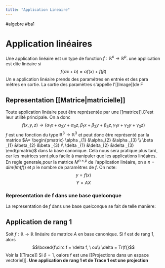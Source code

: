 ```yaml
---
title: "Application Lineaire"
---
```


#algebre #ba1
# Application linéaires
Une application linéaire est un type de fonction $f:\mathbb{R}^{n} \to\mathbb{R}^{p}$.
une application est dite linéaire si $$f(\alpha x +b)=\alpha f(x) + f(\beta)$$
Un e application linéaire prends des paramêtres en entrée et des para mêtres en sortie. La sortie des paramètres s'appelle l'[[Image]]de F
## Representation [[Matrice|matricielle]]
Toute application linéaire peut être représentée par une [[matrice]].C'est leur utilité principale. On a donc
$$f(x,y,z)\to (\alpha _{1}x+\alpha _{2}y+\alpha _{3}z,
\beta _{1}x+\beta _{2}y+\beta _{3}z,
\gamma _{1}x+\gamma _{2}y+\gamma _{3}z) $$
$f$ est une fonction du type $\mathbb{R}^{3}\to \mathbb{R}^{3}$
et peut donc être représenté par la matrice $A= \begin{pmatrix} \alpha _{1} &\alpha_{2} &\alpha _{3} \\ \beta _{1} &\beta_{2} &\beta _{3} \\ \delta _{1} &\delta_{2} &\delta _{3} \end{pmatrix}$ dans la base canonique. 
Cela nous sera pratique plus tard, car les matrices sont plus facile à manipuler que les applications linéaires. En regle generale,pour la matrice $M^{n\times p}$ de l'application linéaire, on a $n = dim(Im(f))$ et $p$ le nombre de paramêtres de $f$. On note: 
$$y = f(x)$$
$$Y =AX$$
### Representation de f dans une base quelconque
La representation de $f$ dans une base quelconque se fait de telle manière:
## Application de rang 1 
Soit $f:\mathbb{R} \to \mathbb{R}$ linéaire de matrice $A$ en base canonique.
Si f est de rang 1, alors
$$\boxed{f\circ f = \delta f, \ ou\\ \delta = Tr(f)}$$
Voir la [[Trace]]
Si $\delta =1$, oalors f est une [[Projections dans un espace vectoriel]]. __Une application de rang 1 et de Trace 1 est une projection__